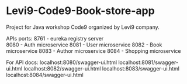 # Levi9-Code9-Book-store-app
Project for Java workshop Code9 organized by Levi9 company.


APIs ports:
8761 - eureka registry server <br>
8080 - Auth microservice
8081 - User microservice
8082 - Book microservice
8083 - Author microservice
8084 - Shopping microservice

For API docs:
localhost:8080/swagger-ui.html
localhost:8081/swagger-ui.html
localhost:8082/swagger-ui.html
localhost:8083/swagger-ui.html
localhost:8084/swagger-ui.html

